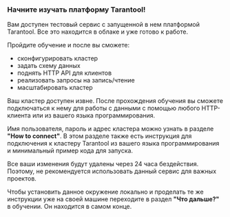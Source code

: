 ### Начните изучать платформу Tarantool!

Вам доступен тестовый сервис с запущенной в нем платформой Tarantool. Все это находится в облаке и уже готово к работе.

Пройдите обучение и после вы сможете:

* сконфигурировать кластер
* задать схему данных
* поднять HTTP API для клиентов
* реализовать запросы на запись/чтение
* масштабировать кластер

Ваш кластер доступен извне. После прохождения обучения вы сможете подключаться к нему для работы с данными с помощью любого HTTP-клиента или из вашего языка программирования.

Имя пользователя, пароль и адрес кластера можно узнать в разделе **"How to connect"**. В этом разделе также есть инструкция для подключения к кластеру Tarantool из вашего языка программирования и минимальный пример кода для запуска.

Все ваши изменения будут удалены через 24 часа бездействия. Поэтому, не рекомендуется использовать данный сервис для важных проектов.

Чтобы установить данное окружение локально и проделать те же инструкции уже на своей машине переходите в раздел **"Что дальше?"** в обучении. Он находится в самом конце.
